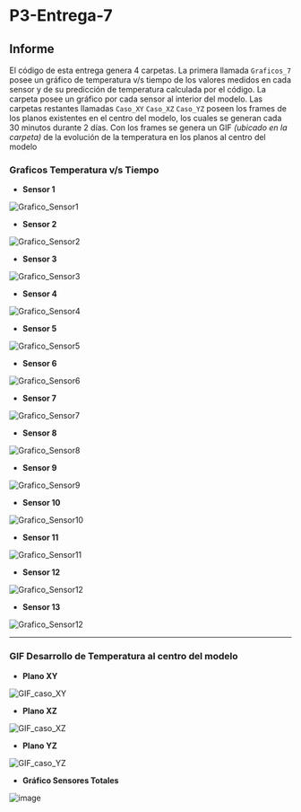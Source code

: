 # P3-Entrega-7

## Informe

El código de esta entrega genera 4 carpetas. La primera llamada `Graficos_7` posee un gráfico de temperatura v/s tiempo de los valores medidos en cada sensor y de su predicción de temperatura calculada por el código. La carpeta posee un gráfico por cada sensor al interior del modelo.
Las carpetas restantes llamadas `Caso_XY` `Caso_XZ` `Caso_YZ` poseen los frames de los planos existentes en el centro del modelo, los cuales se generan cada 30 minutos durante 2 días. Con los frames se genera un GIF _(ubicado en la carpeta)_ de la evolución de la temperatura en los planos al centro del modelo


### Graficos Temperatura v/s Tiempo

* **Sensor 1**

![Grafico_Sensor1](https://user-images.githubusercontent.com/43649125/98754971-74706b80-23a6-11eb-9632-ccdb48560c8f.png)

* **Sensor 2**

![Grafico_Sensor2](https://user-images.githubusercontent.com/43649125/98754975-75a19880-23a6-11eb-8757-b52250a4e43e.png)

* **Sensor 3**

![Grafico_Sensor3](https://user-images.githubusercontent.com/43649125/98754977-76d2c580-23a6-11eb-897a-3aee4d6399a5.png)

* **Sensor 4**

![Grafico_Sensor4](https://user-images.githubusercontent.com/43649125/98754979-7803f280-23a6-11eb-9e7a-830127333095.png)

* **Sensor 5**

![Grafico_Sensor5](https://user-images.githubusercontent.com/43649125/98754987-79cdb600-23a6-11eb-842e-cb3db09f8e8f.png)

* **Sensor 6**

![Grafico_Sensor6](https://user-images.githubusercontent.com/43649125/98755000-805c2d80-23a6-11eb-843d-9c2d2172054c.png)

* **Sensor 7**

![Grafico_Sensor7](https://user-images.githubusercontent.com/43649125/98755003-8225f100-23a6-11eb-8916-1409e311a3fa.png)

* **Sensor 8**

![Grafico_Sensor8](https://user-images.githubusercontent.com/43649125/98755049-9833b180-23a6-11eb-8590-2615c2b49e9a.png)

* **Sensor 9**

![Grafico_Sensor9](https://user-images.githubusercontent.com/43649125/98755058-9a960b80-23a6-11eb-8459-fbf008145b71.png)

* **Sensor 10**

![Grafico_Sensor10](https://user-images.githubusercontent.com/43649125/98755066-9bc73880-23a6-11eb-8b8d-6f3aa5542867.png)

* **Sensor 11**

![Grafico_Sensor11](https://user-images.githubusercontent.com/43649125/98755070-9cf86580-23a6-11eb-9015-b36b7725b16e.png)

* **Sensor 12**

![Grafico_Sensor12](https://user-images.githubusercontent.com/43649125/98755073-9e299280-23a6-11eb-8dca-7eae74ab5892.png)

* **Sensor 13**

![Grafico_Sensor12](https://user-images.githubusercontent.com/43649125/98755073-9e299280-23a6-11eb-8dca-7eae74ab5892.png)

***

### GIF Desarrollo de Temperatura al centro del modelo

* **Plano XY**

![GIF_caso_XY](https://user-images.githubusercontent.com/43649125/98754772-20658700-23a6-11eb-9b93-36198ba39667.gif)

* **Plano XZ**

![GIF_caso_XZ](https://user-images.githubusercontent.com/43649125/98754815-34a98400-23a6-11eb-9901-216b79a31975.gif)

* **Plano YZ**

![GIF_caso_YZ](https://user-images.githubusercontent.com/43649125/98754794-29565880-23a6-11eb-961c-89e31cf85608.gif)

* **Gráfico Sensores Totales**

![image](https://user-images.githubusercontent.com/69159364/98755684-d4b3dd00-23a7-11eb-9e90-7f9688b28d06.png)
